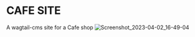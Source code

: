 # CAFE SITE
A wagtail-cms site for a Cafe shop
![Screenshot_2023-04-02_16-49-04](https://user-images.githubusercontent.com/84211856/229537754-c6db7284-8bd8-47dc-ad73-f256156f6467.png)
